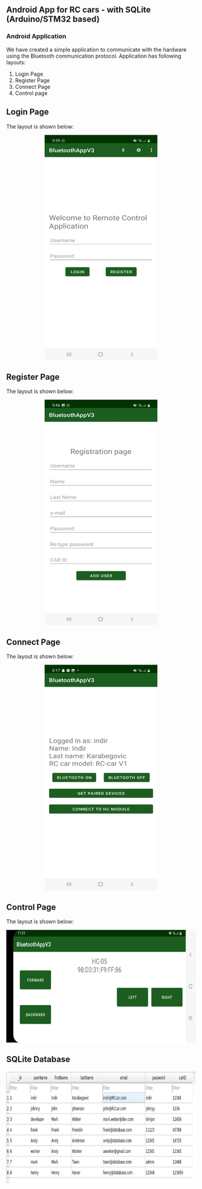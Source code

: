 ## Android App for RC cars - with SQLite (Arduino/STM32 based)

### Android Application

We have created a simple application to communicate with the hardware using the Bluetooth communication protocol.
Application has following layouts:
1. Login Page
2. Register Page
3. Connect Page
4. Control page

## Login Page
The layout is shown below:
<p align="center">
<img src="https://github.com/Indir99/Android-App-for-RC-car-control/blob/master/images/Login-page.jpg?raw=true" width="300" height="600" />
</[>

## Register Page
The layout is shown below:
<p align="center">
<img src="https://github.com/Indir99/Android-App-for-RC-car-control/blob/master/images/Register-page.jpg?raw=true" width="300" height="600" />
</[>

## Connect Page
The layout is shown below:
<p align="center">
<img src="https://github.com/Indir99/Android-App-for-RC-car-control/blob/master/images/Conncect-page.jpg?raw=true" width="300" height="600" />
</[>

## Control Page
The layout is shown below:
<p align="center">
<img src="https://github.com/Indir99/Android-App-for-RC-car-control/blob/master/images/Control-page.jpg?raw=true" width="600" height="300" />
</[>

## SQLite Database
<p align="center">
<img src="https://github.com/Indir99/Android-App-for-RC-car-control/blob/master/images/sqlite-db.png?raw=true" width="600" height="300" />
</[>